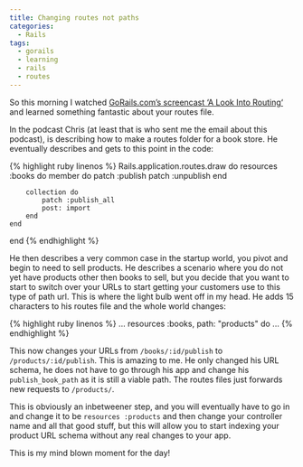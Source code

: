 ```yaml
---
title: Changing routes not paths
categories:
  - Rails
tags:
  - gorails
  - learning
  - rails
  - routes
---
```

So this morning I watched [GoRails.com&#8217;s screencast &#8216;A Look Into Routing&#8216;](https://gorails.com/episodes/a-look-into-routing) and learned something fantastic about your routes file.

In the podcast Chris (at least that is who sent me the email about this podcast), is describing how to make a routes folder for a book store. He eventually describes and gets to this point in the code:

{% highlight ruby linenos %}
Rails.application.routes.draw do
    resources :books do
        member do
            patch :publish
            patch :unpublish
        end

        collection do
            patch :publish_all
            post: import
        end
    end
end
{% endhighlight %}

He then describes a very common case in the startup world, you pivot and begin to need to sell products. He describes a scenario where you do not yet have products other then books to sell, but you decide that you want to start to switch over your URLs to start getting your customers use to this type of path url. This is where the light bulb went off in my head. He adds 15 characters to his routes file and the whole world changes:

{% highlight ruby linenos %}
    ...
    resources :books, path: "products" do
    ...
{% endhighlight %}

This now changes your URLs from `/books/:id/publish` to `/products/:id/publish`. This is amazing to me. He only changed his URL schema, he does not have to go through his app and change his `publish_book_path` as it is still a viable path. The routes files just forwards new requests to `/products/`.

This is obviously an inbetweener step, and you will eventually have to go in and change it to be `resources :products` and then change your controller name and all that good stuff, but this will allow you to start indexing your product URL schema without any real changes to your app.

This is my mind blown moment for the day!
